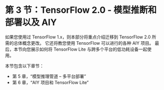 # 第 3 节：TensorFlow 2.0 - 模型推断和部署以及 AIY

如果您使用过 TensorFlow 1.x，则本部分将重点介绍迁移到 TensorFlow 2.0 所需的总体概念更改。 它还将教您使用 TensorFlow 可以进行的各种 AIY 项目。 最后，本节向您展示如何将 TensorFlow Lite 与跨多个平台的低功耗设备一起使用。

本节包含以下章节：

*   第 5 章，“模型推理管道 – 多平台部署”
*   第 6 章，“AIY 项目和 TensorFlow Lite”